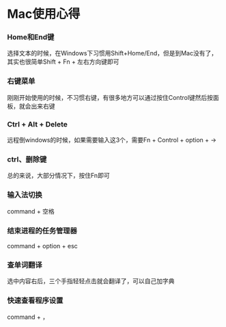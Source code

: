 # Mac使用心得

### Home和End键
   选择文本的时候，在Windows下习惯用Shift+Home/End，但是到Mac没有了，其实也很简单Shift + Fn + 左右方向键即可
   
### 右键菜单
   刚刚开始使用的时候，不习惯右键，有很多地方可以通过按住Control键然后按面板，就会出来右键
   
### Ctrl + Alt + Delete
  远程倒windows的时候，如果需要输入这3个，需要Fn + Control + option + ->   
  
### ctrl、删除键
  总的来说，大部分情况下，按住Fn即可
 
### 输入法切换
  command + 空格
    
### 结束进程的任务管理器
  command + option + esc
     
### 查单词翻译
  选中内容右后，三个手指轻轻点击就会翻译了，可以自己加字典 
      
### 快速查看程序设置
  command + ，       